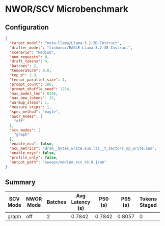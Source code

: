 # NWOR/SCV Microbenchmark

## Configuration

```json
{
  "target_model": "meta-llama/Llama-3.2-3B-Instruct",
  "drafter_model": "linborui/EAGLE-Llama-3.2-3B-Instruct",
  "scenario": "medium",
  "num_requests": 8,
  "draft_tokens": 4,
  "batches": 2,
  "temperature": 0.0,
  "top_p": 1.0,
  "tensor_parallel_size": 1,
  "prompt_count": 100,
  "prompt_shuffle_seed": 1234,
  "max_model_len": 8196,
  "max_new_tokens": 32,
  "warmup_steps": 1,
  "measure_steps": 1,
  "spec_method": "eagle",
  "nwor_modes": [
    "off"
  ],
  "scv_modes": [
    "graph"
  ],
  "enable_ncu": false,
  "ncu_metrics": "dram__bytes_write.sum,lts__t_sectors_op_write.sum",
  "enable_nsys": false,
  "profile_only": false,
  "output_path": "sweeps/medium_scv_t0.0.json"
}
```

## Summary

| SCV Mode | NWOR Mode | Batches | Avg Latency (s) | P50 (s) | P95 (s) | Tokens Staged | Tokens Committed | Writes Saved % | Avg Accepted/window | Acceptance Ratio |
| --- | --- | --- | --- | --- | --- | --- | --- | --- | --- | --- |
| graph | off | 2 | 0.7842 | 0.7842 | 0.8057 | 0 | 0 | 0.00 | 0.50 | 0.13 |
